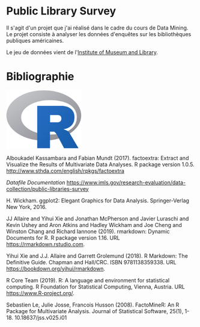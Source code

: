 # Public Library Survey

Il s'agit d'un projet que j'ai réalisé dans le cadre du cours de Data Mining. Le projet consiste à analyser les données d'enquêtes sur les bibliothèques publiques américaines.

Le jeu de données vient de l'[Institute of Museum and Library](https://www.imls.gov/research-evaluation/data-collection/public-libraries-survey).


# Bibliographie

<img src="R_logo.svg.png" alt="" width="200"/>


Alboukadel Kassambara and Fabian Mundt (2017). factoextra: Extract and
  Visualize the Results of Multivariate Data Analyses. R package version 1.0.5.
  http://www.sthda.com/english/rpkgs/factoextra 

*Datafile Documentation* https://www.imls.gov/research-evaluation/data-collection/public-libraries-survey

H. Wickham. ggplot2: Elegant Graphics for Data Analysis. Springer-Verlag New
  York, 2016.
  
JJ Allaire and Yihui Xie and Jonathan McPherson and Javier Luraschi and Kevin
  Ushey and Aron Atkins and Hadley Wickham and Joe Cheng and Winston Chang and
  Richard Iannone (2019). rmarkdown: Dynamic Documents for R. R package version
  1.16. URL https://rmarkdown.rstudio.com.

  Yihui Xie and J.J. Allaire and Garrett Grolemund (2018). R Markdown: The
  Definitive Guide. Chapman and Hall/CRC. ISBN 9781138359338. URL
  https://bookdown.org/yihui/rmarkdown.
  
R Core Team (2019). R: A language and environment for statistical computing.
  R Foundation for Statistical Computing, Vienna, Austria. URL
  https://www.R-project.org/.
  
Sebastien Le, Julie Josse, Francois Husson (2008). FactoMineR: An R Package
  for Multivariate Analysis. Journal of Statistical Software, 25(1), 1-18.
  10.18637/jss.v025.i01
